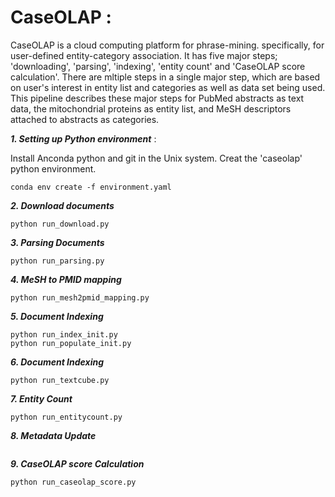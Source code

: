 # CaseOLAP :

CaseOLAP is a cloud computing platform for phrase-mining. specifically, for user-defined entity-category association. It has five major steps; 'downloading', 'parsing', 'indexing', 'entity count' and 'CaseOLAP score calculation'. There are mltiple steps in a single major step, which are based on user's interest in entity list and categories as well as data set being used. This pipeline describes these major steps for PubMed abstracts as text data, the mitochondrial proteins as entity list, and MeSH descriptors attached to abstracts as categories.


***1. Setting up Python environment*** : 

Install Anconda python and git in the Unix system. Creat the 'caseolap' python environment.

```
conda env create -f environment.yaml
```

***2. Download documents***

```
python run_download.py
```

***3. Parsing Documents***
```
python run_parsing.py
```

***4. MeSH to PMID mapping***

```
python run_mesh2pmid_mapping.py

```
***5. Document Indexing***

```
python run_index_init.py
python run_populate_init.py
```
***6. Document Indexing***

```
python run_textcube.py
```

***7. Entity Count***

```
python run_entitycount.py
```

***8. Metadata Update***
```python run_metadata_update.py
```

***9. CaseOLAP score Calculation***

```
python run_caseolap_score.py
```








